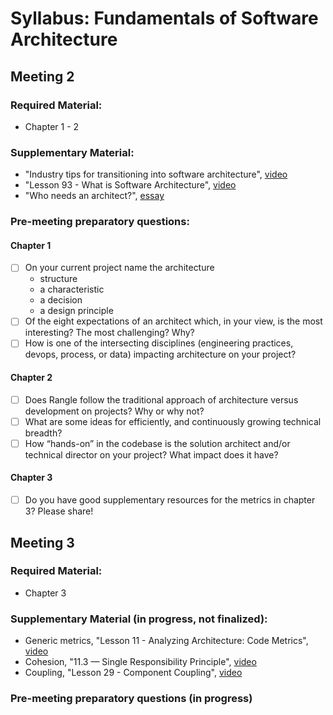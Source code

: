 # Syllabus: Fundamentals of Software Architecture

## Meeting 2

### Required Material:

- Chapter 1 - 2

### Supplementary Material:

- "Industry tips for transitioning into software architecture", [video](https://www.youtube.com/watch?v=JV8HNsFWHD4)
- "Lesson 93 - What is Software Architecture", [video](https://www.youtube.com/watch?v=U6rfJjd8714&feature=emb_logo)
- "Who needs an architect?", [essay](https://martinfowler.com/ieeeSoftware/whoNeedsArchitect.pdf)

### Pre-meeting preparatory questions:
#### Chapter 1
- [ ] On your current project name the architecture
  - structure
  - a characteristic
  - a decision
  - a design principle
- [ ] Of the eight expectations of an architect which, in your view, is the most interesting? The most challenging? Why?
- [ ] How is one of the intersecting disciplines (engineering practices, devops, process, or data) impacting architecture on your project?

#### Chapter 2
- [ ] Does Rangle follow the traditional approach of architecture versus development on projects? Why or why not?
- [ ] What are some ideas for efficiently, and continuously growing technical breadth?
- [ ] How “hands-on” in the codebase is the solution architect and/or technical director on your project? What impact does it have?

#### Chapter 3
- [ ] Do you have good supplementary resources for the metrics in chapter 3? Please share!

## Meeting 3

### Required Material:

- Chapter 3

### Supplementary Material (in progress, not finalized):

- Generic metrics, "Lesson 11 - Analyzing Architecture: Code Metrics", [video](https://www.youtube.com/watch?v=pELKNy8B5Nw)
- Cohesion, "11.3 — Single Responsibility Principle", [video](https://www.youtube.com/watch?v=T44l5pmdHSM)
- Coupling, "Lesson 29 - Component Coupling", [video](https://www.youtube.com/watch?v=lUrgx6UIsWk)

### Pre-meeting preparatory questions (in progress)

